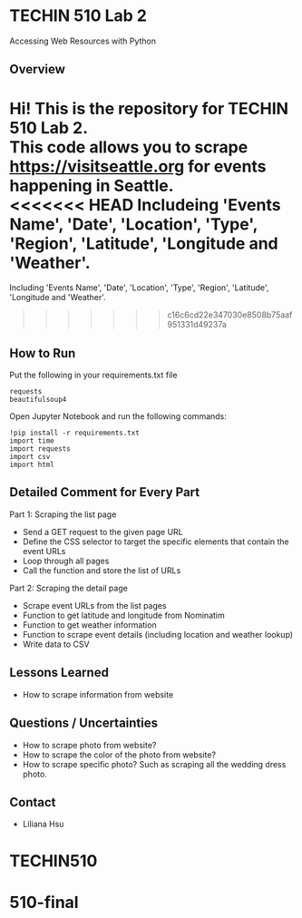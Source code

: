 # TECHIN 510 Lab 2
Accessing Web Resources with Python

## Overview
Hi! This is the repository for TECHIN 510 Lab 2.  
This code allows you to scrape https://visitseattle.org for events happening in Seattle.  
<<<<<<< HEAD
Includeing 'Events Name', 'Date', 'Location', 'Type', 'Region', 'Latitude', 'Longitude and 'Weather'.
=======
Including 'Events Name', 'Date', 'Location', 'Type', 'Region', 'Latitude', 'Longitude and 'Weather'.
>>>>>>> c16c6cd22e347030e8508b75aaf951331d49237a

## How to Run
Put the following in your requirements.txt file
```
requests
beautifulsoup4
```
Open Jupyter Notebook and run the following commands:
```    
!pip install -r requirements.txt
import time
import requests
import csv
import html
```

## Detailed Comment for Every Part
Part 1: Scraping the list page
- Send a GET request to the given page URL
- Define the CSS selector to target the specific elements that contain the event URLs
- Loop through all pages
- Call the function and store the list of URLs

Part 2: Scraping the detail page
- Scrape event URLs from the list pages
- Function to get latitude and longitude from Nominatim
- Function to get weather information
- Function to scrape event details (including location and weather lookup)
- Write data to CSV
## Lessons Learned

- How to scrape information from website

## Questions / Uncertainties

- How to scrape photo from website?
- How to scrape the color of the photo from website?
- How to scrape specific photo? Such as scraping all the wedding dress photo.

## Contact

- Liliana Hsu
# TECHIN510
# 510-final
